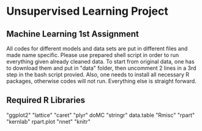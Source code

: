 
# Unsupervised Learning Project

## Machine Learning 1st Assignment

All codes for different models and data sets are put in different files and
made name specific. Please use prepared shell script in order to run everything
given already cleaned data. To start from original data, one has to download them
and put in "data" folder, then uncomment 2 lines in a 3rd step in the bash script
provied. Also, one needs to install all necessary R packages, otherwise codes will
not run. Everything else is straight forward. 

## Required R Libraries

"ggplot2"
"lattice" 
"caret"
"plyr"
doMC
"stringr"
data.table
"Rmisc"
"rpart"
"kernlab"
rpart.plot
"nnet"
"knitr"
